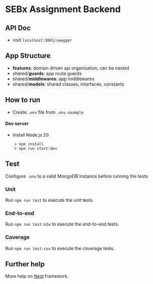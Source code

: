 # SEBx Assignment Backend

## API Doc

- visit `localhost:3001/swagger`

## App Structure

- **features**: domain driven api organisation, can be nested
- shared/**guards**: app route guards
- shared/**middlewares**: app middlewares
- shared/**models**: shared classes, interfaces, constants

## How to run

- Create `.env` file from `.env.example`

#### Dev server

- Install Node.js 20

```
    > npm install
    > npm run start:dev
```

## Test

Configure `.env` to a valid MongoDB instance before running the tests

### Unit

Run `npm run test` to execute the unit tests.

### End-to-end

Run `npm run test:e2e` to execute the end-to-end tests.

### Coverage

Run `npm run test:cov` to execute the coverage tests.

## Further help

More help on [Nest](https://github.com/nestjs/nest) framework.
